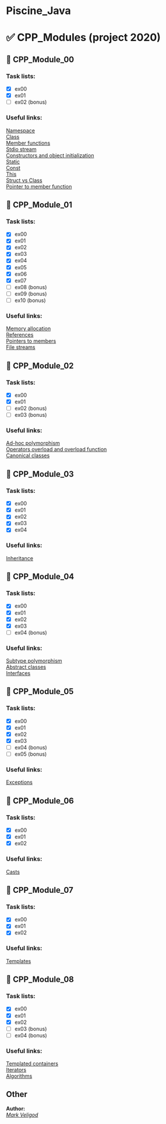 # Piscine_Java

# :white_check_mark: CPP_Modules (project 2020) 
## :moyai: CPP_Module_00
### Task lists:
- [x] ex00
- [x] ex01
- [ ] ex02 (bonus)
### Useful links:
[Namespace](https://ravesli.com/urok-53-prostranstva-imen/)  
[Class](https://codelessons.ru/cplusplus/klassy-v-c-rukovodstvo-dlya-nachinayushhix.html)  
[Member functions](https://www.tutorialspoint.com/cplusplus/cpp_class_member_functions.htm)  
[Stdio stream](https://ravesli.com/urok-208-funktsional-klassa-istream/)  
[Constructors and object initialization](https://metanit.com/cpp/tutorial/5.2.php)  
[Static](https://ravesli.com/urok-51-staticheskie-peremennye/)  
[Const](https://ravesli.com/urok-37-simvolnye-konstanty-const-constexpr/)  
[This](https://ravesli.com/urok-121-skrytyj-ukazatel-this/)  
[Struct vs Class](https://habr.com/ru/post/472290/)  
[Pointer to member function](https://www.codeguru.com/cpp/cpp/article.php/c17401/C-Tutorial-PointertoMember-Function.htm)  

## :moyai: CPP_Module_01
### Task lists:
- [x] ex00
- [x] ex01
- [x] ex02
- [x] ex03
- [x] ex04
- [x] ex05
- [x] ex06
- [x] ex07
- [ ] ex08 (bonus)
- [ ] ex09 (bonus)
- [ ] ex10 (bonus)

### Useful links:
[Memory allocation](https://www.cplusplus.com/doc/tutorial/dynamic/)  
[References](https://en.cppreference.com/w/cpp/language/reference)  
[Pointers to members](https://docs.microsoft.com/en-us/cpp/cpp/pointers-to-members?view=msvc-160&viewFallbackFrom=vs-2019)  
[File streams](https://www.tutorialspoint.com/cplusplus/cpp_files_streams.htm)  

## :moyai: CPP_Module_02
### Task lists:
- [x] ex00
- [x] ex01
- [ ] ex02 (bonus)
- [ ] ex03 (bonus)

### Useful links:
[Ad-hoc polymorphism](https://catonmat.net/cpp-polymorphism)  
[Operators overload and overload function](https://www.tutorialspoint.com/cplusplus/cpp_overloading.htm)  
[Canonical classes](https://github.com/markveligod/cpp_copliens_form)  

## :moyai: CPP_Module_03
### Task lists:
- [x] ex00
- [x] ex01
- [x] ex02
- [x] ex03
- [x] ex04

### Useful links:
[Inheritance](https://www.tutorialspoint.com/cplusplus/cpp_inheritance.htm)  

## :moyai: CPP_Module_04
### Task lists:
- [x] ex00
- [x] ex01
- [x] ex02
- [x] ex03
- [ ] ex04 (bonus)

### Useful links:
[Subtype polymorphism](https://en.wikipedia.org/wiki/Subtyping)  
[Abstract classes](https://metanit.com/cpp/tutorial/5.12.php)  
[Interfaces](https://ravesli.com/urok-168-chistye-virtualnye-funktsii-interfejsy-i-abstraktnye-klassy/#toc-3)  

## :moyai: CPP_Module_05
### Task lists:
- [x] ex00
- [x] ex01
- [x] ex02
- [x] ex03
- [ ] ex04 (bonus)
- [ ] ex05 (bonus)

### Useful links:
[Exceptions](https://www.cplusplus.com/doc/tutorial/exceptions/)  

## :moyai: CPP_Module_06
### Task lists:
- [x] ex00
- [x] ex01
- [x] ex02

### Useful links:
[Casts](https://ravesli.com/urok-56-yavnoe-preobrazovanie-tipov-dannyh-operatory-casts/)  

## :moyai: CPP_Module_07
### Task lists:
- [x] ex00
- [x] ex01
- [x] ex02

### Useful links:
[Templates](https://ravesli.com/urok-173-shablony-funktsij/)  

## :moyai: CPP_Module_08
### Task lists:
- [x] ex00
- [x] ex01
- [x] ex02
- [ ] ex03 (bonus)
- [ ] ex04 (bonus)

### Useful links:
[Templated containers](https://ravesli.com/urok-197-kontejnery-stl/)  
[Iterators](https://metanit.com/cpp/tutorial/7.3.php)  
[Algorithms](https://ravesli.com/algoritmy-v-standartnoj-biblioteke-s/)  

## Other
**Author:**  
*[Mark Veligod](https://github.com/markveligod)*  

